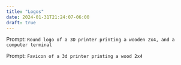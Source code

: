 ```yaml
---
title: "Logos"
date: 2024-01-31T21:24:07-06:00
draft: true
---
```


Prompt: `Round logo of a 3D printer printing a wooden 2x4, and a computer terminal`

Prompt: `Favicon of a 3d printer printing a wood 2x4`
